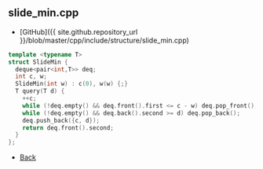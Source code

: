 ## slide_min.cpp

- [GitHub]({{ site.github.repository_url }}/blob/master/cpp/include/structure/slide_min.cpp)

```cpp
template <typename T>
struct SlideMin {
  deque<pair<int,T>> deq;
  int c, w;
  SlideMin(int w) : c(0), w(w) {;}
  T query(T d) {
    ++c;
    while (!deq.empty() && deq.front().first <= c - w) deq.pop_front();
    while (!deq.empty() && deq.back().second >= d) deq.pop_back();
    deq.push_back({c, d});
    return deq.front().second;
  }
};
```

- [Back](../../../..)
